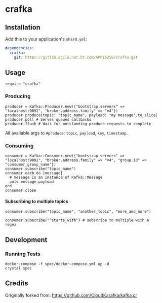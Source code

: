 # crafka



## Installation

Add this to your application's `shard.yml`:

```yaml
dependencies:
  crafka:
    git: https://gitlab.agile.nat.bt.com/APP15256/crafka.git
```

## Usage

```crystal
require "crafka"
```

### Producing
```crystal
producer = Kafka::Producer.new({"bootstrap.servers" => "localhost:9092", "broker.address.family" => "v4"})
producer.produce(topic: "topic_name", payload: "my message".to_slice)
producer.poll # Serves queued callbacks
producer.flush # Wait for outstanding produce requests to complete
```
All available args to `#produce`: `topic`, `payload`, `key`, `timestamp`.


### Consuming
```crystal
consumer = Kafka::Consumer.new({"bootstrap.servers" => "localhost:9092", "broker.address.family" => "v4", "group.id" => "consumer_group_name"})
consumer.subscribe("topic_name")
consumer.each do |message|
  # message is an instance of Kafka::Message
  puts message.payload
end
consumer.close
```

#### Subscribing to multiple topics
```crystal
consumer.subscribe("topic_name", "another_topic", "more_and_more")

consumer.subscribe("^starts_with") # subscribe to multiple with a regex
```

## Development

### Running Tests
```
docker-compose -f spec/docker-compose.yml up -d
crystal spec
```

## Credits
Originally forked from: https://github.com/CloudKarafka/kafka.cr
